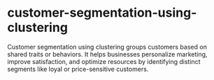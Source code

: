 # customer-segmentation-using-clustering
Customer segmentation using clustering groups customers based on shared traits or behaviors. It helps businesses personalize marketing, improve satisfaction, and optimize resources by identifying distinct segments like loyal or price-sensitive customers.
